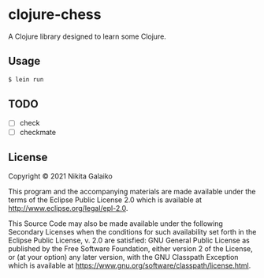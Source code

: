 # clojure-chess

A Clojure library designed to learn some Clojure.

## Usage

```sh
$ lein run
```

## TODO

* [ ] check
* [ ] checkmate

## License

Copyright © 2021 Nikita Galaiko

This program and the accompanying materials are made available under the
terms of the Eclipse Public License 2.0 which is available at
http://www.eclipse.org/legal/epl-2.0.

This Source Code may also be made available under the following Secondary
Licenses when the conditions for such availability set forth in the Eclipse
Public License, v. 2.0 are satisfied: GNU General Public License as published by
the Free Software Foundation, either version 2 of the License, or (at your
option) any later version, with the GNU Classpath Exception which is available
at https://www.gnu.org/software/classpath/license.html.
